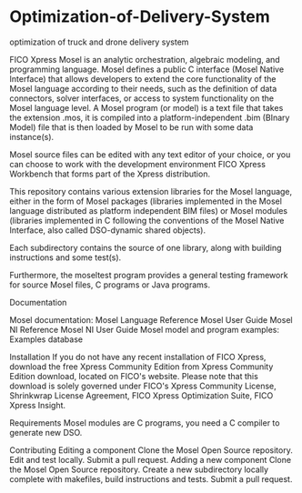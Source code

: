 # Optimization-of-Delivery-System
optimization of truck and drone delivery system

FICO Xpress Mosel is an analytic orchestration, algebraic modeling, and programming language. Mosel defines a public C interface (Mosel Native Interface) that allows developers to extend the core functionality of the Mosel language according to their needs, such as the definition of data connectors, solver interfaces, or access to system functionality on the Mosel language level. A Mosel program (or model) is a text file that takes the extension .mos, it is compiled into a platform-independent .bim (BInary Model) file that is then loaded by Mosel to be run with some data instance(s).

Mosel source files can be edited with any text editor of your choice, or you can choose to work with the development environment FICO Xpress Workbench that forms part of the Xpress distribution.

This repository contains various extension libraries for the Mosel language, either in the form of Mosel packages (libraries implemented in the Mosel language distributed as platform independent BIM files) or Mosel modules (libraries implemented in C following the conventions of the Mosel Native Interface, also called DSO-dynamic shared objects).

Each subdirectory contains the source of one library, along with building instructions and some test(s).

Furthermore, the moseltest program provides a general testing framework for source Mosel files, C programs or Java programs.

Documentation

Mosel documentation:
Mosel Language Reference
Mosel User Guide
Mosel NI Reference
Mosel NI User Guide
Mosel model and program examples: Examples database

Installation
If you do not have any recent installation of FICO Xpress, download the free Xpress Community Edition from Xpress Community Edition download, located on FICO's website. Please note that this download is solely governed under FICO's Xpress Community License, Shrinkwrap License Agreement, FICO Xpress Optimization Suite, FICO Xpress Insight.

Requirements
Mosel modules are C programs, you need a C compiler to generate new DSO.

Contributing
Editing a component
Clone the Mosel Open Source repository.
Edit and test locally.
Submit a pull request.
Adding a new component
Clone the Mosel Open Source repository.
Create a new subdirectory locally complete with makefiles, build instructions and tests.
Submit a pull request.
